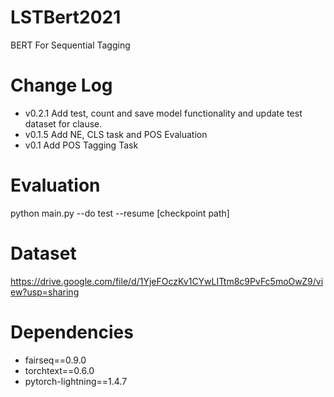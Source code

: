 # LSTBert2021
BERT For Sequential Tagging

# Change Log
- v0.2.1 Add test, count and save model functionality and update test dataset for clause.
- v0.1.5 Add NE, CLS task and POS Evaluation
- v0.1 Add POS Tagging Task

# Evaluation

python main.py --do test --resume [checkpoint path]

# Dataset
https://drive.google.com/file/d/1YjeFOczKv1CYwLITtm8c9PvFc5moOwZ9/view?usp=sharing


# Dependencies

- fairseq==0.9.0
- torchtext==0.6.0
- pytorch-lightning==1.4.7

